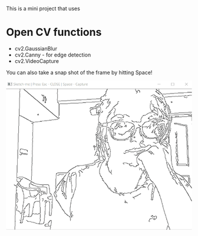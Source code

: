 This is a mini project that uses 
# Open CV functions
- cv2.GaussianBlur
- cv2.Canny - for edge detection
- cv2.VideoCapture

You can also take a snap shot of the frame by hitting Space!

![](Sketch-me/Sketch-me.gif)

